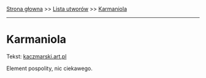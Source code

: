 [Strona głowna](../index.md) >> [Lista utworów](../list.md) >> [Karmaniola](197.md)

---

# Karmaniola

Tekst: [kaczmarski.art.pl](https://www.kaczmarski.art.pl/tworczosc/wiersze/karmaniola/)

Element pospolity, nic ciekawego.